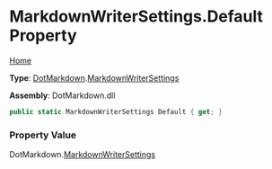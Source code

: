 # MarkdownWriterSettings\.Default Property

[Home](../../../README.md)

**Type**: [DotMarkdown](../../README.md)\.[MarkdownWriterSettings](../README.md)

**Assembly**: DotMarkdown\.dll

```csharp
public static MarkdownWriterSettings Default { get; }
```

### Property Value

DotMarkdown\.[MarkdownWriterSettings](../README.md)

